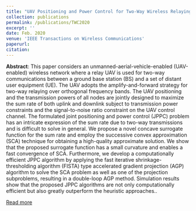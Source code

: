 ```yaml
---
title: "UAV Positioning and Power Control for Two-Way Wireless Relaying"
collection: publications
permalink: /publications/TWC2020
excerpt: ''
date: Feb. 2020
venue: 'IEEE Transactions on Wireless Communications'
paperurl: 
citation:
---
```

**Abstract**: This paper considers an unmanned-aerial-vehicle-enabled (UAV-enabled) wireless network where a relay UAV is used for two-way communications between a ground base station (BS) and a set of distant user equipment (UE). The UAV adopts the amplify-and-forward strategy for two-way relaying over orthogonal frequency bands. The UAV positioning and the transmission powers of all nodes are jointly designed to maximize the sum rate of both uplink and downlink subject to transmission power constraints and the signal-to-noise ratio constraint on the UAV control channel. The formulated joint positioning and power control (JPPC) problem has an intricate expression of the sum rate due to two-way transmissions and is difficult to solve in general. We propose a novel concave surrogate function for the sum rate and employ the successive convex approximation (SCA) technique for obtaining a high-quality approximate solution. We show that the proposed surrogate function has a small curvature and enables a fast convergence of SCA. Furthermore, we develop a computationally efficient JPPC algorithm by applying the fast iterative shrinkage-thresholding algorithm (FISTA) type accelerated gradient projection (AGP) algorithm to solve the SCA problem as well as one of the projection subproblems, resulting in a double-loop AGP method. Simulation results show that the proposed JPPC algorithms are not only computationally efficient but also greatly outperform the heuristic approaches..

[Read more](https://ieeexplore.ieee.org/document/8891916)


